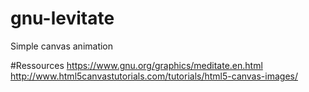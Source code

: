 # gnu-levitate

Simple canvas animation

#Ressources
https://www.gnu.org/graphics/meditate.en.html
http://www.html5canvastutorials.com/tutorials/html5-canvas-images/
